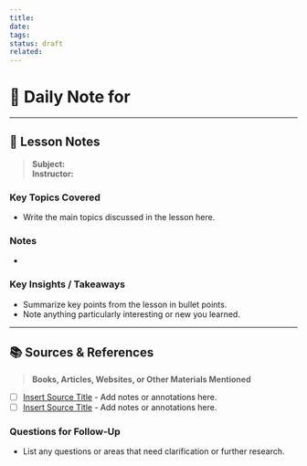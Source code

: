 ```yaml
---
title: 
date: 
tags: 
status: draft
related:
---
```

# 📅 **Daily Note for**

---

## 📝 **Lesson Notes**
> **Subject:**  
> **Instructor:**  

### Key Topics Covered
- Write the main topics discussed in the lesson here.

### Notes  
- 


### Key Insights / Takeaways
- Summarize key points from the lesson in bullet points.  
- Note anything particularly interesting or new you learned.  

---

## 📚 **Sources & References**
> **Books, Articles, Websites, or Other Materials Mentioned**  

- [ ] [Insert Source Title](link) - Add notes or annotations here.  
- [ ] [Insert Source Title](link) - Add notes or annotations here.  

### Questions for Follow-Up
- List any questions or areas that need clarification or further research.  